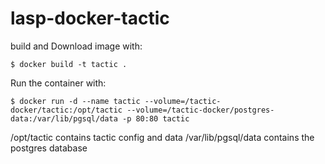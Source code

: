 lasp-docker-tactic
=================

build and Download image with:

    $ docker build -t tactic .

Run the container with:

    $ docker run -d --name tactic --volume=/tactic-docker/tactic:/opt/tactic --volume=/tactic-docker/postgres-data:/var/lib/pgsql/data -p 80:80 tactic

/opt/tactic contains tactic config and data
/var/lib/pgsql/data contains the postgres database
